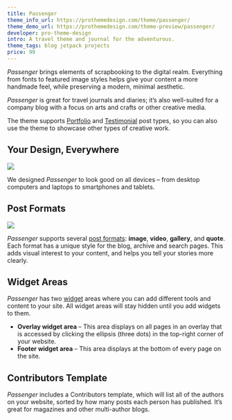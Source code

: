 ```yaml
---
title: Passenger
theme_info_url: https://prothemedesign.com/theme/passenger/
theme_demo_url: https://prothemedesign.com/theme-preview/passenger/
developer: pro-theme-design
intro: A travel theme and journal for the adventurous.
theme_tags: blog jetpack projects
price: 99
---
```


<em>Passenger </em>brings elements of scrapbooking to the digital realm. Everything from fonts to featured image styles helps give your content a more handmade feel, while preserving a modern, minimal aesthetic.

<em>Passenger</em> is great for travel journals and diaries; it’s also well-suited for a company blog with a focus on arts and crafts or other creative media.

The theme supports <a href="https://en.support.wordpress.com/portfolios/">Portfolio</a> and <a href="https://en.support.wordpress.com/testimonials/">Testimonial</a> post types, so you can also use the theme to showcase other types of creative work.

## Your Design, Everywhere

<img src="https://theme.files.wordpress.com/2016/02/passenger-photo.jpg?w=640&h=480" />

We designed <em>Passenger</em> to look good on all devices – from desktop computers and laptops to smartphones and tablets.

## Post Formats

<img src="https://theme.files.wordpress.com/2016/02/passenger-post-formats.png?w=640&h=777" />

<em>Passenger</em> supports several <a href="https://en.support.wordpress.com/posts/post-formats/">post formats</a>: <strong>image</strong>, <strong>video</strong>, <strong>gallery</strong>, and <strong>quote</strong>. Each format has a unique style for the blog, archive and search pages. This adds visual interest to your content, and helps you tell your stories more clearly.

## Widget Areas

<em>Passenger</em> has two <a href="https://en.support.wordpress.com/widgets/">widget</a> areas where you can add different tools and content to your site. All widget areas will stay hidden until you add widgets to them.

* <strong>Overlay widget area</strong> – This area displays on all pages in an overlay that is accessed by clicking the ellipsis (three dots) in the top-right corner of your website.
* <strong>Footer widget area</strong> – This area displays at the bottom of every page on the site.

## Contributors Template

<em>Passenger</em> includes a Contributors template, which will list all of the authors on your website, sorted by how many posts each person has published. It’s great for magazines and other multi-author blogs.
